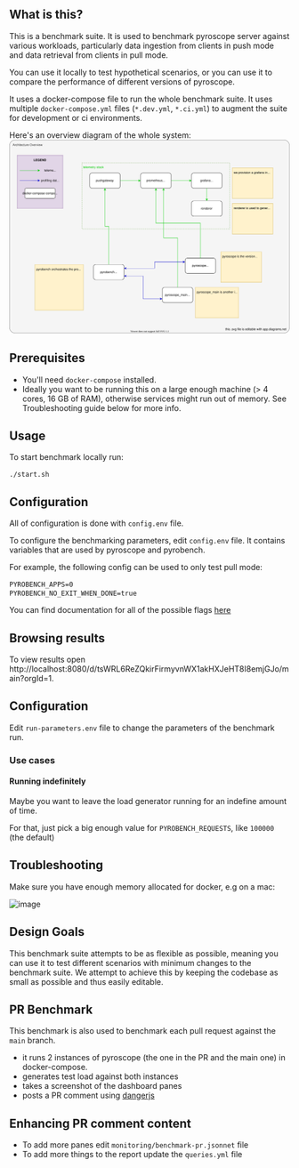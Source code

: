## What is this?

This is a benchmark suite. It is used to benchmark pyroscope server against various workloads, particularly data ingestion from clients in push mode and data retrieval from clients in pull mode.

You can use it locally to test hypothetical scenarios, or you can use it to compare the performance of different versions of pyroscope.

It uses a docker-compose file to run the whole benchmark suite. It uses multiple `docker-compose.yml` files (`*.dev.yml`, `*.ci.yml`) to augment the suite for development or ci environments.

Here's an overview diagram of the whole system:
[![architecture](./architecture.svg)](./architecture.svg)

## Prerequisites
* You'll need `docker-compose` installed.
* Ideally you want to be running this on a large enough machine (> 4 cores, 16 GB of RAM), otherwise services might run out of memory. See Troubleshooting guide below for more info.

## Usage

To start benchmark locally run:
```
./start.sh
```

## Configuration

All of configuration is done with `config.env` file.

To configure the benchmarking parameters, edit `config.env` file. It contains variables that are used by pyroscope and pyrobench.

For example, the following config can be used to only test pull mode:
```
PYROBENCH_APPS=0
PYROBENCH_NO_EXIT_WHEN_DONE=true
```

You can find documentation for all of the possible flags [here](https://github.com/pyroscope-io/pyroscope/blob/3fab8a8949b3538e98af051598edf514b14eaafe/benchmark/internal/config/config.go#L14-L39)

## Browsing results
To view results open http://localhost:8080/d/tsWRL6ReZQkirFirmyvnWX1akHXJeHT8I8emjGJo/main?orgId=1.

## Configuration
Edit `run-parameters.env` file to change the parameters of the benchmark run.

### Use cases

#### Running indefinitely
Maybe you want to leave the load generator running for an indefine amount of time.

For that, just pick a big enough value for `PYROBENCH_REQUESTS`, like `100000` (the default)


## Troubleshooting

Make sure you have enough memory allocated for docker, e.g on a mac:

![image](https://user-images.githubusercontent.com/662636/128406795-f4a50e4b-03d7-4eed-a637-45f0c638a16b.png)


## Design Goals

This benchmark suite attempts to be as flexible as possible, meaning you can use it to test different scenarios with minimum changes to the benchmark suite. We attempt to achieve this by keeping the codebase as small as possible and thus easily editable.

## PR Benchmark

This benchmark is also used to benchmark each pull request against the `main` branch.

* it runs 2 instances of pyroscope (the one in the PR and the main one) in docker-compose.
* generates test load against both instances
* takes a screenshot of the dashboard panes
* posts a PR comment using [dangerjs](https://danger.systems/js/)

## Enhancing PR comment content

* To add more panes edit `monitoring/benchmark-pr.jsonnet` file
* To add more things to the report update the `queries.yml` file

